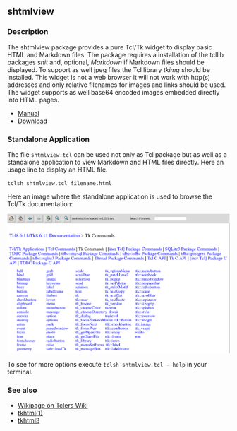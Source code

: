 ## shtmlview

### Description

The shtmlview package provides a pure Tcl/Tk widget to display basic HTML and
Markdown files. The package requires a installation of the tcllib packages
*snit* and, optional, *Markdown* if Markdown files should be displayed. To
support as well jpeg files the Tcl library *tkimg* should be installed. This
widget is not a web browser it will not work with http(s) addresses and only
relative filenames for images and links should be used. The widget supports as
well base64 encoded images embedded directly into HTML pages.

* [Manual](http://htmlpreview.github.io/?https://github.com/mittelmark/shtmlview/blob/master/shtmlview/shtmlview.html)
* [Download](https://downgit.github.io/#/home?url=https://github.com/mittelmark/shtmlview/tree/main/shtmlview)

### Standalone Application

The file `shtmlview.tcl` can be used not only as Tcl package but as well as a
standalone application to view Markdown and HTML files directly. Here an usage
line to display an HTML file.

```
tclsh shtmlview.tcl filename.html
```
Here an image where the standalone application is used to browse the Tcl/Tk documentation:

![Tcl manual tkcmd](img/shtmlview-tkcmd.png)

To see for more options execute `tclsh shtmlview.tcl --help` in your terminal.

### See also

* [Wikipage on Tclers Wiki](https://wiki.tcl-lang.org/page/shtmlview)
* [tkhtml(1)](https://github.com/wjoye/tkhtml1)
* [tkhtml3](http://tkhtml.tcl.tk/index.html)
